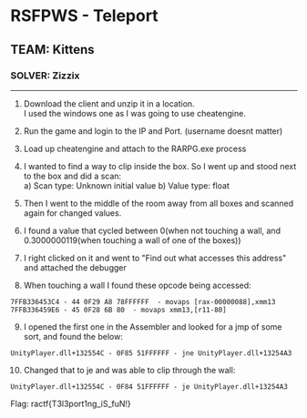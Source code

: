 # RSFPWS - Teleport
## TEAM: Kittens
### SOLVER: Zizzix
-----------------------------------------------------------

1) Download the client and unzip it in a location.  
I used the windows one as I was going to use cheatengine.

2) Run the game and login to the IP and Port. (username doesnt matter)

3) Load up cheatengine and attach to the RARPG.exe process

4) I wanted to find a way to clip inside the box. So I went up and stood next to the box and did a scan:  
    a) Scan type: Unknown initial value
    b) Value type: float

5) Then I went to the middle of the room away from all boxes and scanned again for changed values.  

6) I found a value that cycled between 0(when not touching a wall, and 0.3000000119(when touching a wall of one of the boxes))

7) I right clicked on it and went to "Find out what accesses this address" and attached the debugger

8) When touching a wall I found these opcode being accessed:
```
7FFB336453C4 - 44 0F29 A8 78FFFFFF  - movaps [rax-00000088],xmm13
7FFB336459E6 - 45 0F28 6B 80  - movaps xmm13,[r11-80]
```

9) I opened the first one in the Assembler and looked for a jmp of some sort, and found the below:
```
UnityPlayer.dll+132554C - 0F85 51FFFFFF - jne UnityPlayer.dll+13254A3
```

10) Changed that to je and was able to clip through the wall:
```
UnityPlayer.dll+132554C - 0F84 51FFFFFF - je UnityPlayer.dll+13254A3
```

Flag: ractf{T3l3port1ng_iS_fuN!}